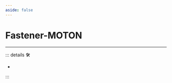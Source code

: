 ```yaml
---
aside: false
---
```

# Fastener-MOTON

---

<!-- =================================================== -->
<!-- =================================================== -->
<!-- =================================================== -->
<!-- =================================================== -->
<!-- =================================================== -->
::: details 🛠

-

:::
